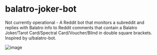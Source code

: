 # balatro-joker-bot
Not currently operational - A Reddit bot that monitors a subreddit and replies with Balatro info to Reddit comments that contain a Balatro Joker/Tarot Card/Spectral Card/Voucher/Blind in double square brackets. Inspired by u/balatro-bot.

![image](https://github.com/user-attachments/assets/b97e9567-ceaa-4535-b97f-c9457dedf194)

